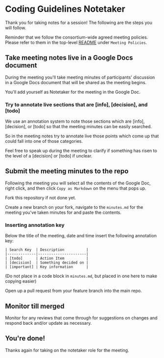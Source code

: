 # Coding Guidelines Notetaker

Thank you for taking notes for a session! The following are the steps you will follow.

Reminder that we follow the consortium-wide agreed meeting policies. Please refer to them in the top-level [README](../../
) under `Meeting Policies`.

## Take meeting notes live in a Google Docs document

During the meeting you'll take meeting minutes of participants' discussion in a Google Docs document that will be shared as the meeting begins.

You'll add yourself as Notetaker for the meeting in the Google Doc.

### Try to annotate live sections that are [info], [decision], and [todo]

We use an annotation system to note those sections which are [info], [decision], or [todo] so that the meeting minutes can be easily searched.

So in the meeting notes try to annotate live those points which come up that could fall into one of those categories.

Feel free to speak up during the meeting to clarify if something has risen to the level of a [decision] or [todo] if unclear.

## Submit the meeting minutes to the repo

Following the meeting you will select all the contents of the Google Doc, right click, and then click `Copy as Markdown` on the menu that pops up.

Fork this repository if not done yet.

Create a new branch on your fork, navigate to the `minutes.md` for the meeting you've taken minutes for and paste the contents.

### Inserting annotation key

Below the title of the meeting, date and time insert the following annotation key:

```
| Search Key  | Description          |
|-------------|----------------------|
| [todo]      | Action Item          |
| [decision]  | Something decided on |
| [important] | Key information      |
```

(Do not place in a code block in `minutes.md`, but placed in one here to make copying easier)

Open up a pull request from your feature branch into the main repo.

## Monitor till merged

Monitor for any reviews that come through for suggestions on changes and respond back and/or update as necessary.

## You're done!

Thanks again for taking on the notetaker role for the meeting.

